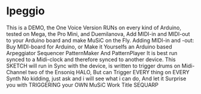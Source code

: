 # Ipeggio
This is a DEMO, the One Voice Version
RUNs on every kind of Arduino, tested on Mega, the Pro Mini, and Duemilanova,
Add MIDI-in and MIDI-out to your Arduino board and make MuSiC on the Fly.
Adding MIDI-in and -out: Buy MIDI-board for Arduino, or Make it Yourselfs
an Arduino based Arpeggiator Sequencer PatternMaker And PatternPlayer
It is best run synced to a Midi-clock and therefore synced to another device.
This SKETCH will run in Sync with the device, is written to trigger drums on 
Midi-Channel two of the Ensoniq HALO, But can Trigger EVERY thing on EVERY Synth
No kidding, just ask and i will see what i can do, 
And let it Surprise you with TRIGGERING your OWN MuSiC
Work Title SEQUARP

